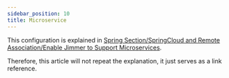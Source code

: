 ```yaml
---
sidebar_position: 10
title: Microservice
---
```


This configuration is explained in [Spring Section/SpringCloud and Remote Association/Enable Jimmer to Support Microservices](../spring/spring-cloud#enable-microservice-support-in-jimmer).

Therefore, this article will not repeat the explanation, it just serves as a link reference.